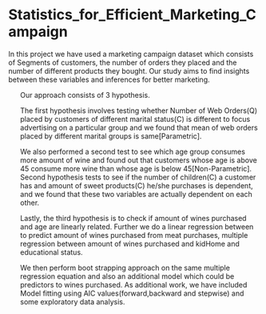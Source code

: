 # Statistics_for_Efficient_Marketing_Campaign
In this project we have used a marketing campaign dataset which consists of Segments of customers, the number of orders they placed and the number of different products they bought. Our study aims to find insights between these variables and inferences for better marketing. 
<br>
<ol>Our approach consists of 3 hypothesis.</ol>
<ol>The first hypothesis involves testing whether Number of Web Orders(Q) placed by customers of different marital status(C) is different to focus advertising on a particular group and we found that mean of web orders placed by different marital groups is same[Parametric].</ol>
<ol>We also performed a second test to see which age group consumes more amount of wine and found out that customers whose age is above 45 consume more wine than whose age is below 45[Non-Parametric]. Second hypothesis tests to see if the number of children(C) a customer has and amount of sweet products(C) he/she purchases is dependent, and we found that these two variables are actually dependent on each other. </ol>
<ol>Lastly, the third hypothesis is to check if amount of wines purchased and age are linearly related. Further we do a linear regression between to predict amount of wines purchased from meat purchases, multiple regression between amount of wines purchased and kidHome and educational status.</ol>
<ol>We then perform boot strapping approach on the same multiple regression equation and also an additional model which could be predictors to wines purchased. As additional work, we have included Model fitting using AIC values(forward,backward and stepwise) and some exploratory data analysis.</ol>

